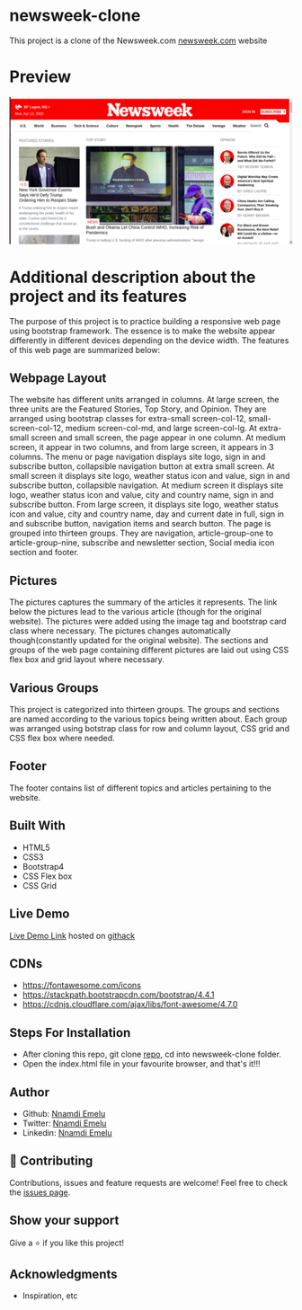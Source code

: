 # newsweek-clone
This project is a clone of the Newsweek.com [newsweek.com](https://www.newsweek.com/) website

# Preview
![image](images/newsweekshot.png)

# Additional description about the project and its features
 The purpose of this project is to practice building a responsive web page using bootstrap framework. The essence is to make the website appear differently in different devices depending on the device width. The features of this web page are summarized below:

## Webpage Layout
  The website has different units arranged in columns. At large screen, the three units are the Featured Stories, Top Story, and Opinion. They are arranged using bootstrap classes for extra-small screen-col-12, small-screen-col-12, medium screen-col-md, and large screen-col-lg. At extra-small screen and small screen, the page appear in one column. At medium screen, it appear in two columns, and from large screen, it appears in 3 columns. The menu or page navigation displays site logo, sign in and subscribe button, collapsible navigation button at extra small screen. At small screen it displays site logo, weather status icon and value, sign in and subscribe button, collapsible navigation. At medium screen it displays site logo, weather status icon and value, city and country name, sign in and subscribe button. From large screen, it displays site logo, weather status icon and value, city and country name, day and current date in full, sign in and subscribe button, navigation items and search button. The page is grouped into thirteen groups. They are navigation, article-group-one to article-group-nine, subscribe and newsletter section, Social media icon section and footer.
## Pictures
  The pictures captures the summary of the articles it represents.  The link below the pictures lead to the various article (though for the original website). The pictures were added using the image tag and bootstrap card class where necessary. The pictures changes automatically though(constantly updated for the original website). The sections and groups of the web page containing different pictures are laid out using CSS flex box and grid layout where necessary.
## Various Groups
  This project is categorized into thirteen groups. The groups and sections are named according to the various topics being written about. Each group was arranged using botstrap class for row and column layout, CSS grid and CSS flex box where needed. 

## Footer
  The footer contains list of different topics and articles pertaining to the website. 

## Built With
- HTML5
- CSS3
- Bootstrap4
- CSS Flex box
- CSS Grid

## Live Demo
[Live Demo Link](https://rawcdn.githack.com/Zubenna/newsweek-clone/a19cba0ed8f5fc4e5cc26add91c831e5102cc491/index.html) hosted on [githack](https://raw.githack.com)

## CDNs
- https://fontawesome.com/icons
- https://stackpath.bootstrapcdn.com/bootstrap/4.4.1
- https://cdnjs.cloudflare.com/ajax/libs/font-awesome/4.7.0

## Steps For Installation
- After cloning this repo, git clone [repo](https://github.com/Zubenna/newsweek-clone/tree/feature-branch), cd into newsweek-clone folder.
- Open the index.html file in your favourite browser, and that's it!!!

## Author
- Github: [Nnamdi Emelu](https://github.com/zubenna)
- Twitter: [Nnamdi Emelu](https://twitter.com/zubenna)
- Linkedin: [Nnamdi Emelu](https://linkedin.com/in/nnamdi-emelu-08b14340/)

## 🤝 Contributing
Contributions, issues and feature requests are welcome!
Feel free to check the [issues page](issues/).

## Show your support
Give a ⭐️ if you like this project!

## Acknowledgments
- Inspiration, etc


